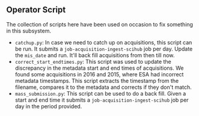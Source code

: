 ## Operator Script

The collection of scripts here have been used on occasion to fix something in this subsystem.

- `catchup.py`: In case we need to catch up on acquisitions, this script can be run. It submits a `job-acquisition-ingest-scihub` job per day. Update the `mis_date` and run. It'll back fill acquisitions from then till now.
- `correct_start_endtimes.py`: This script was used to update the discrepancy in the metadata start and end times of acquisitions. We found some acquisitions in 2016 and 2015, where ESA had incorrect metadata timestamps. This script extracts the timestamp from the filename, compares it to the metadata and corrects if they don't match.
- `mass_submission.py`: This script can be used to do a back fill. Given a start and end time it submits a `job-acquisition-ingest-scihub` job per day in the period provided.